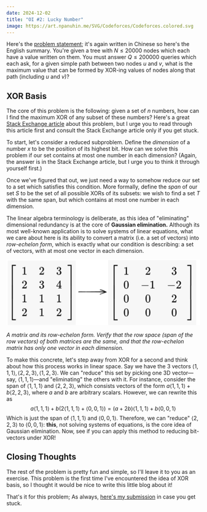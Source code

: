 ```yaml
---
date: 2024-12-02
title: "OI #2: Lucky Number"
image: https://art.npanuhin.me/SVG/Codeforces/Codeforces.colored.svg
---
```

Here's the [problem statement](https://loj.ac/p/2013); it's again written in Chinese so here's the English summary. You're given a tree with $N \leq 20000$ nodes which each have a value written on them. You must answer $Q \leq 200000$ queries which each ask, for a given simple path between two nodes $u$ and $v$, what is the maximum value that can be formed by XOR-ing values of nodes along that path (including $u$ and $v$)?

## XOR Basis

The core of this problem is the following: given a set of $n$ numbers, how can I find the maximum XOR of any subset of these numbers? Here's a great [Stack Exchange article](https://math.stackexchange.com/questions/48682/maximization-with-xor-operator) about this problem, but I urge you to read through this article first and consult the Stack Exchange article only if you get stuck. 

To start, let's consider a reduced subproblem. Define the *dimension* of a number $x$ to be the position of its highest bit. How can we solve this problem if our set contains at most one number in each dimension? (Again, the answer is in the Stack Exchange article, but I urge you to think it through yourself first.)

Once we've figured that out, we just need a way to somehow reduce our set to a set which satisfies this condition. More formally, define the *span* of our set $S$ to be the set of all possible XORs of its subsets: we wish to find a set $T$ with the same span, but which contains at most one number in each dimension.

The linear algebra terminology is deliberate, as this idea of "eliminating" dimensional redundancy is at the core of **Gaussian elimination.** Although its most well-known application is to solve systems of linear equations, what we care about here is its ability to convert a matrix (i.e. a set of vectors) into *row-echelon form*, which is exactly what our condition is describing: a set of vectors, with at most one vector in each dimension.

![](../attachments/Pasted%20image%2020241202190606.png)

*A matrix and its row-echelon form. Verify that the row space (span of the row vectors) of both matrices are the same, and that the row-echelon matrix has only one vector in each dimension.*

To make this concrete, let's step away from XOR for a second and think about how this process works in linear space. Say we have the 3 vectors $\langle 1, 1, 1\rangle, \langle2, 2, 3\rangle, \langle1, 2, 3\rangle$. We can "reduce" this set by picking one 3D vector—say, $\langle 1, 1, 1\rangle$—and "eliminating" the others with it. For instance, consider the span of $\langle 1, 1, 1\rangle$ and $\langle 2, 2, 3\rangle$, which consists vectors of the form $a\langle 1, 1, 1\rangle  + b\langle 2, 2, 3\rangle$, where $a$ and $b$ are arbitrary scalars. However, we can rewrite this as
$$
a\langle 1, 1, 1\rangle  + b(2\langle 1, 1, 1\rangle + \langle 0, 0, 1\rangle)
= (a + 2b)\langle 1, 1, 1\rangle + b\langle 0, 0, 1\rangle
$$
Which is just the span of $\langle 1, 1, 1\rangle$ and $\langle 0, 0, 1\rangle$. Therefore, we can "reduce" $\langle 2, 2, 3\rangle$ to $\langle 0, 0, 1\rangle$: **this**, not solving systems of equations, is the core idea of Gaussian elimination. Now, see if you can apply this method to reducing bit-vectors under XOR!

## Closing Thoughts
The rest of the problem is pretty fun and simple, so I'll leave it to you as an exercise. This problem is the first time I've encountered the idea of XOR basis, so I thought it would be nice to write this little blog about it!

That's it for this problem; As always, [here's my submission](https://loj.ac/s/2212034) in case you get stuck.

